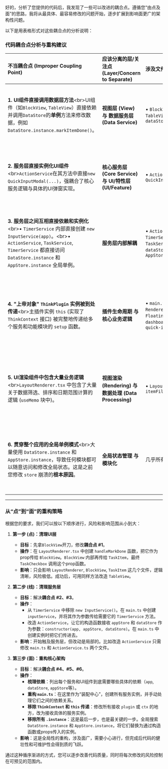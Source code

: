 好的，分析了您提供的代码后，我发现了一些可以改进的耦合点。遵循您“由点及面”的思路，我将从最具体、最容易修改的问题开始，逐步扩展到影响面更广的架构性问题。

以下是用表格形式对这些耦合点的分析说明：

### 代码耦合点分析与重构建议

| 不当耦合点 (Improper Coupling Point) | 应该分离的层/关注点 (Layer/Concern to Separate) | 涉及文件 (Involved Files) | 修改难度 (Difficulty) | 性价比 (Cost-Effectiveness) | 建议修改方案 (Suggested Refactoring) |
| :--- | :--- | :--- | :--- | :--- | :--- |
| **1. UI组件直接调用数据层方法**\<br\>UI组件（如`BlockView`, `TableView`）直接依赖并调用`DataStore`的**单例**方法来修改数据，例如 `DataStore.instance.markItemDone()`。 | **视图层 (View) 与 数据服务层 (Data Service)** | • `BlockView.tsx`\<br\>• `TableView.tsx`\<br\>• `dataStore.ts` | **低** | **高** | 在 `LayoutRenderer` 中定义 `onMarkItemDone` 函数，并通过 props 将其传递给 `BlockView` 和 `TableView`。这样，UI组件只负责调用传入的函数，而不知道具体是哪个Store在执行操作，便于未来替换或测试。 |
| **2. 服务层直接实例化UI组件**\<br\>`ActionService`在其方法中直接`new QuickInputModal(...)`，强耦合了核心服务逻辑与具体的UI弹窗实现。 | **核心服务层 (Core Service) 与 UI/特性层 (UI/Feature)** | • `ActionService.ts`\<br\>• `QuickInputModal.tsx` | **中** | **中** | `ActionService`的方法不应返回UI实例。它可以返回一个Promise或触发一个全局事件。由调用方（通常是UI层，如`LayoutRenderer`）来决定如何响应，例如打开哪个Modal。这样服务层就不再关心UI的具体实现。 |
| **3. 服务层之间互相直接依赖和实例化**\<br\>• `TimerService` 内部直接创建 `new InputService(app)`。\<br\>• `ActionService`, `TaskService`, `TimerService` 都直接访问 `DataStore.instance` 和 `AppStore.instance` 全局单例。 | **服务层内部解耦** | • `ActionService.ts`\<br\>• `TimerService.ts`\<br\>• `TaskService.ts`\<br\>• `dataStore.ts`\<br\>• `AppStore.ts` | **中** | **高** | **依赖注入 (Dependency Injection)**：在`main.ts`中统一创建所有服务实例。然后通过**构造函数**将一个服务所需的其他服务实例传递进去，而不是在服务内部创建或访问全局单例。这能清晰地展示服务间的依赖关系，并极大地简化测试。 |
| **4. "上帝对象" `ThinkPlugin` 实例被到处传递**\<br\>主插件实例 `this` (实现了 `ThinkContext` 接口) 被完整地传递给多个服务和功能模块的 `setup` 函数。 | **插件生命周期 与 核心业务逻辑** | • `main.ts`\<br\>• `RendererService.ts`\<br\>• `FloatingTimerWidget.ts`\<br\>• `dashboard/index.ts`\<br\>• `quick-input/index.ts` | **中** | **高** | **按需传递依赖**：不要传递整个 `plugin` 或 `ThinkContext` 对象。哪个模块需要什么，就只给它传递什么。例如，`RendererService` 的构造函数可以改为 `constructor(app, dataStore, appStore)`，而不是 `constructor(plugin, ...)`。 |
| **5. UI渲染组件中包含大量业务逻辑**\<br\>`LayoutRenderer.tsx` 中包含了大量关于数据筛选、排序和日期范围计算的逻辑 (`useMemo` 块中)。 | **视图渲染 (Rendering) 与 数据处理 (Data Processing)** | • `LayoutRenderer.tsx`\<br\>• `itemFilter.ts` | **中** | **高** | **创建自定义Hook**：将数据处理逻辑封装到一个自定义Hook中，例如 `useViewData(viewInstance, layoutDate, layoutView, kw)`。`LayoutRenderer` 只需调用这个Hook获取最终要渲染的数据 `viewItems` 即可。这让组件本身更专注于UI渲染，逻辑更清晰。 |
| **6. 贯穿整个应用的全局单例模式**\<br\>大量使用 `DataStore.instance` 和 `AppStore.instance`，导致任何模块都可以随意访问和修改全局状态。这是之前您修改 `store` 崩溃的**根本原因**。 | **全局状态管理 与 模块化** | 几乎所有文件 | **高** | **极高** | 这是最核心的重构点。目标是**消除所有 `.instance` 调用**。全面采用**依赖注入**（见第3点），将 `DataStore` 和 `AppStore` 的实例从顶层(`main.ts`)注入到需要它们的模块中。这是一个大手术，但能从根本上解决“牵一发而动全身”的问题。 |

-----

### 从“点”到“面”的重构策略

根据您的要求，我们可以按以下顺序进行，风险和影响范围从小到大：

1.  **第一步 (点)：清理UI层**

      * **目标**：先拿`BlockView`开刀，修改**耦合点 \#1**。
      * **操作**：在 `LayoutRenderer.tsx` 中创建 `handleMarkDone` 函数，把它作为prop传给 `BlockView`。`BlockView` 内部再传给 `TaskItem`，最终 `TaskCheckbox` 调用这个prop函数。
      * **影响**：只会影响 `LayoutRenderer`, `BlockView`, `TaskItem` 这几个文件，逻辑清晰，风险极低。成功后，可用同样方法改造 `TableView`。

2.  **第二步 (线)：清理服务层**

      * **目标**：解决**耦合点 \#2、\#3**。
      * **操作**：
          * 从 `TimerService` 中移除 `new InputService()`。在 `main.ts` 中创建 `inputService`，并将其作为参数传给需要它的 `TimerService` 方法。
          * 改造 `ActionService`，让它的构造函数接收 `appStore` 和 `dataStore` 作为参数：`constructor(app, appStore, dataStore)`。在 `main.ts` 中创建实例时把它们传进去。
      * **影响**：开始触及服务层，但改动是局部的。比如改造 `ActionService` 只需修改 `main.ts` 和 `ActionService.ts` 两个文件。

3.  **第三步 (面)：重构核心架构**

      * **目标**：解决**耦合点 \#4、\#5、\#6**。
      * **操作**：
          * **梳理依赖**：列出每个服务和UI组件到底需要哪些具体的依赖（`app`, `dataStore`, `appStore`等）。
          * **重构 `main.ts`**：在这里作为“装配中心”，创建所有服务实例，并手动处理它们之间的依赖关系。
          * **移除 `ThinkContext` 和 `this` 传递**：修改所有接收 `plugin` 或 `ctx` 的地方，改为接收具体的服务实例。
          * **移除所有 `.instance`**：这是最后一步，也是最关键的一步。全局搜索 `DataStore.instance` 和 `AppStore.instance`，将它们替换为通过构造函数或props传入的实例。
      * **影响**：这是全局性的重构，涉及面广，需要小心进行，但完成后代码的健壮性和可维护性会得到质的飞跃。

通过这种循序渐进的方式，您可以逐步改善代码质量，同时将每次修改的风险控制在可预见的范围内。